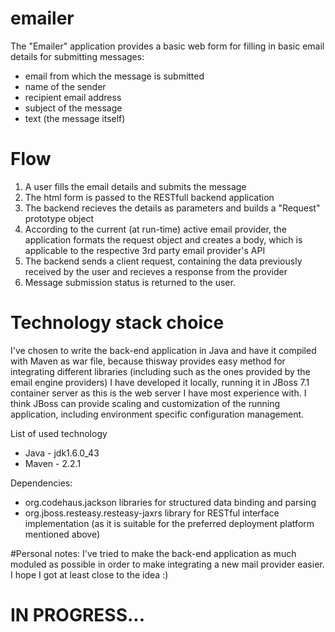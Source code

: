 # emailer

The "Emailer" application provides a basic web form for filling in basic email details for submitting messages:
 - email from which the message is submitted
 - name of the sender
 - recipient email address
 - subject of the message
 - text (the message itself)

# Flow
1. A user fills the email details and submits the message
2. The html form is passed to the RESTfull backend application
3. The backend recieves the details as parameters and builds a "Request" prototype object
4. According to the current (at run-time) active email provider, the application formats the request object and creates a body,
which is applicable to the respective 3rd party email provider's API
5. The backend sends a client request, containing the data previously received by the user and recieves a response from the provider
6. Message submission status is returned to the user.


# Technology stack choice
I've chosen to write the back-end application in Java and have it compiled with Maven as war file, because thisway provides
easy method for integrating different libraries (including such as the ones provided by the email engine providers)
I have developed it locally, running it in JBoss 7.1 container server as this is the web server I have most experience with.
I think JBoss can provide scaling and customization of the running application, including environment specific configuration management.

List of used technology
 - Java - jdk1.6.0_43
 - Maven - 2.2.1

Dependencies: 
 - org.codehaus.jackson libraries for structured data binding and parsing
 - org.jboss.resteasy.resteasy-jaxrs library for RESTful interface implementation (as it is suitable for the preferred deployment platform mentioned above)


#Personal notes:
I've tried to make the back-end application as much moduled as possible in order to make integrating a new mail provider easier. I hope I got at least close to the idea :)



# IN PROGRESS...
